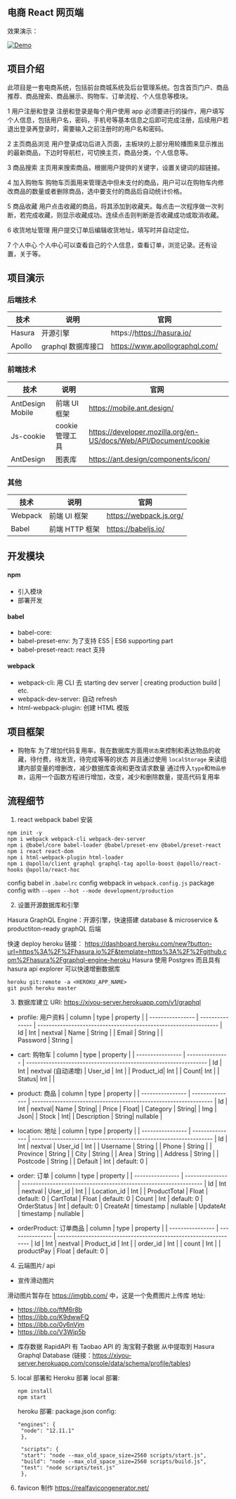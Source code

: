 ## 电商 React 网页端

效果演示：

[![Demo](./demo/demo.gif)](https://youtu.be/LguAMw4L5Uc)

## 项目介绍

此项目是一套电商系统，包括前台商城系统及后台管理系统。包含首页门户、商品推荐、商品搜索、商品展示、购物车、订单流程、个人信息等模块。

1 用户注册和登录
注册和登录是每个用户使用 app 必须要进行的操作，用户填写个人信息，包括用户名，密码，手机号等基本信息之后即可完成注册，后续用户若退出登录再登录时，需要输入之前注册时的用户名和密码。

2 主页商品浏览
用户登录成功后进入页面，主板块的上部分用轮播图来显示推出的最新商品，下边时导航栏，可切换主页，商品分类，个人信息等。

3 商品搜索
主页用来搜索商品，根据用户提供的关键字，设置关键词的超链接。

4 加入购物车
购物车页面用来管理选中但未支付的商品，用户可以在购物车内修改商品的数量或者删除商品，选中要支付的商品后自动统计价格。

5 商品收藏
用户点击收藏的商品，将其添加到收藏夹。每点击一次程序做一次判断，若完成收藏，则显示收藏成功。连续点击则判断是否收藏成功或取消收藏。

6 收货地址管理
用户提交订单后编辑收货地址，填写时并自动定位。

7 个人中心
个人中心可以查看自己的个人信息，查看订单，浏览记录。还有设置，关于等。

## 项目演示

### 后端技术

| 技术   | 说明               | 官网                           |
| ------ | ------------------ | ------------------------------ |
| Hasura | 开源引擎           | https://https://hasura.io/     |
| Apollo | graphql 数据库接口 | https://www.apollographql.com/ |

### 前端技术

| 技术             | 说明            | 官网                                                             |
| ---------------- | --------------- | ---------------------------------------------------------------- |
| AntDesign Mobile | 前端 UI 框架    | https://mobile.ant.design/                                       |
| Js-cookie        | cookie 管理工具 | https://developer.mozilla.org/en-US/docs/Web/API/Document/cookie |
| AntDesign        | 图表库          | https://ant.design/components/icon/                              |

### 其他

| 技术    | 说明           | 官网                    |
| ------- | -------------- | ----------------------- |
| Webpack | 前端 UI 框架   | https://webpack.js.org/ |
| Babel   | 前端 HTTP 框架 | https://babeljs.io/     |

## 开发模块

#### npm

- 引入模块
- 部署开发

#### babel

- babel-core:
- babel-preset-env: 为了支持 ES5 | ES6 supporting part
- babel-preset-react: react 支持

#### webpack

- webpack-cli: 用 CLI 去 starting dev server | creating production build | etc.
- webpack-dev-server: 自动 refresh
- html-webpack-plugin: 创建 HTML 模版

## 项目框架

- 购物车
  为了增加代码复用率，我在数据库方面用`状态`来控制和表达物品的收藏，待付费，待发货，待完成等等的状态
  并且通过使用 `localStorage` 来读组建内部变量的增删改，减少数据库查询和更改请求数量
  通过传入`type`和`物品参数`，运用一个函数方程进行增加，改变，减少和删除数量，提高代码复用率

## 流程细节

1. react webpack babel 安装

```
npm init -y
npm i webpack webpack-cli webpack-dev-server
npm i @babel/core babel-loader @babel/preset-env @babel/preset-react
npm i react react-dom
npm i html-webpack-plugin html-loader
npm i @apollo/client graphql graphql-tag apollo-boost @apollo/react-hooks @apollo/react-hoc
```

config babel in `.babelrc`
config webpack in `webpack.config.js`
package config with `--open --hot --mode development/production`

2. 设置开源数据库和引擎

Hasura GraphQL Engine：开源引擎，快速搭建 database & microservice & productiton-ready graphQL 后端

快速 deploy heroku 链接： https://dashboard.heroku.com/new?button-url=https%3A%2F%2Fhasura.io%2F&template=https%3A%2F%2Fgithub.com%2Fhasura%2Fgraphql-engine-heroku
Hasura 使用 Postgres 而且具有 hasura api explorer 可以快速增删数据库

```
heroku git:remote -a <HEROKU_APP_NAME>
git push heroku master
```

3. 数据库建立
   URI: https://xiyou-server.herokuapp.com/v1/graphql

- profile: 用户资料
  | column | type | property |
  | ---------------- | --------------- | ---------------------------------------------------------------- |
  Id | Int | nextval |
  Name | String | |
  Email | String | |  
  Password | String |

- cart: 购物车
  | column | type | property |
  | ---------------- | --------------- | ---------------------------------------------------------------- |
  Id | Int | nextval (自动递增) |
  User_id | Int | |
  Product_id| Int | |
  Count| Int | |
  Status| Int | |

* product: 商品
  | column | type | property |
  | ---------------- | --------------- | ---------------------------------------------------------------- |
  Id | Int | nextval|
  Name | String| |
  Price | Float| |
  Category | String| |
  Img | Json| |
  Stock | Int| |
  Description | String| nullable |

- location: 地址
  | column | type | property |
  | ---------------- | --------------- | ---------------------------------------------------------------- |
  Id | Int | nextval |
  User_id | Int | |
  Username | String | |
  Phone | String | |
  Province | String | |
  City | String | |
  Area | String | |
  Address | String | |
  Postcode | String | |
  Default | Int | default: 0 |

- order: 订单
  | column | type | property |
  | ---------------- | --------------- | ---------------------------------------------------------------- |
  Id | Int | nextval |
  User_id | Int | |
  Location_id | Int | |
  ProductTotal | Float | default: 0 |
  CartTotal | Float | default: 0 |
  Count | Int | default: 0 |
  OrderStatus | Int | default: 0 |
  CreateAt | timestamp | nullable |
  UpdateAt | timestamp | nullable |

* orderProduct: 订单商品
  | column | type | property |
  | ---------------- | --------------- | ---------------------------------------------------------------- |
  Id | Int | nextval |
  Product_id | Int | |
  order_id | Int | |
  count | Int | |
  productPay | Float | default: 0 |

4. 云端图片/ api

- 宣传滑动图片

滑动图片暂存在 https://imgbb.com/ 中，这是一个免费图片上传库
地址:

- https://ibb.co/ftM6r8b
- https://ibb.co/K9dwwFQ
- https://ibb.co/0y6nVjm
- https://ibb.co/V3Wjp5b

* 库存数据
  RapidAPI 有 Taobao API 的 淘宝鞋子数据
  从中提取到 Hasura Graphql Database (链接：https://xiyou-server.herokuapp.com/console/data/schema/profile/tables)

5. local 部署和 Heroku 部署
   local 部署:

   ```
   npm install
   npm start
   ```

   heroku 部署:
   package.json config:

   ```
   "engines": {
    "node": "12.11.1"
    },
   ```

   ```
    "scripts": {
    "start": "node --max_old_space_size=2560 scripts/start.js",
    "build": "node --max_old_space_size=2560 scripts/build.js",
    "test": "node scripts/test.js"
    },
   ```

6. favicon 制作
   https://realfavicongenerator.net/
